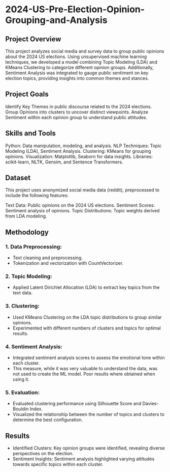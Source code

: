 # 2024-US-Pre-Election-Opinion-Grouping-and-Analysis

## Project Overview
This project analyzes social media and survey data to group public opinions about the 2024 US elections. Using unsupervised machine learning techniques, we developed a model combining Topic Modeling (LDA) and KMeans Clustering to categorize different opinion groups. Additionally, Sentiment Analysis was integrated to gauge public sentiment on key election topics, providing insights into common themes and stances.

## Project Goals
Identify Key Themes in public discourse related to the 2024 elections.
Group Opinions into clusters to uncover distinct viewpoints.
Analyze Sentiment within each opinion group to understand public attitudes.

## Skills and Tools
Python: Data manipulation, modeling, and analysis.
NLP Techniques: Topic Modeling (LDA), Sentiment Analysis.
Clustering: KMeans for grouping opinions.
Visualization: Matplotlib, Seaborn for data insights.
Libraries: scikit-learn, NLTK, Gensim, and Sentence Transformers.

## Dataset
This project uses anonymized social media data (reddit), preprocessed to include the following features:

Text Data: Public opinions on the 2024 US elections.
Sentiment Scores: Sentiment analysis of opinions.
Topic Distributions: Topic weights derived from LDA modeling.

## Methodology

### 1. Data Preprocessing:
  - Text cleaning and preprocessing.
  - Tokenization and vectorization with CountVectorizer.

### 2. Topic Modeling:
  - Applied Latent Dirichlet Allocation (LDA) to extract key topics from the text data.

### 3. Clustering:
  - Used KMeans Clustering on the LDA topic distributions to group similar opinions.
  - Experimented with different numbers of clusters and topics for optimal results.

### 4. Sentiment Analysis:
  - Integrated sentiment analysis scores to assess the emotional tone within each cluster.
  - This measure, while it was very valuable to understand the data, was not used to create the ML model. Poor results where obtained when using it.

### 5. Evaluation:
  - Evaluated clustering performance using Silhouette Score and Davies-Bouldin Index.
  - Visualized the relationship between the number of topics and clusters to determine the best configuration.

## Results
  - Identified Clusters: Key opinion groups were identified, revealing diverse perspectives on the election.
  - Sentiment Insights: Sentiment analysis highlighted varying attitudes towards specific topics within each cluster.
